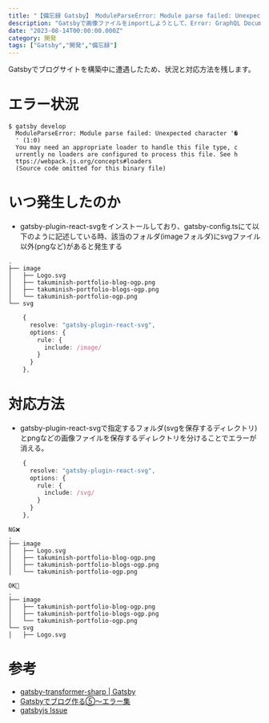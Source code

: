 ```yaml
---
title: "【備忘録 Gatsby】 ModuleParseError: Module parse failed: Unexpected character '�' "
description: "Gatsbyで画像ファイルをimportしようとして、Error: GraphQL Document Validation failed with 13 errorsError 0: Unknown type 'ImageSharpFixed'.が発生したので備忘録に残します。"
date: "2023-08-14T00:00:00.000Z"
category: 開発
tags: ["Gatsby","開発","備忘録"]
---
```


Gatsbyでブログサイトを構築中に遭遇したため、状況と対応方法を残します。

# エラー状況


```
$ gatsby develop
  ModuleParseError: Module parse failed: Unexpected character '�
  ' (1:0)
  You may need an appropriate loader to handle this file type, c
  urrently no loaders are configured to process this file. See h
  ttps://webpack.js.org/concepts#loaders
  (Source code omitted for this binary file)

```

# いつ発生したのか
- gatsby-plugin-react-svgをインストールしており、gatsby-config.tsにて以下のように記述している時、該当のフォルダ(imageフォルダ)にsvgファイル以外(pngなど)があると発生する

```
.
├── image
│   ├── Logo.svg
│   ├── takuminish-portfolio-blog-ogp.png
│   ├── takuminish-portfolio-blogs-ogp.png
│   └── takuminish-portfolio-ogp.png
└── svg
```

```typescript
    {
      resolve: "gatsby-plugin-react-svg",
      options: {
        rule: {
          include: /image/ 
        }
      }
    },
```

# 対応方法
- gatsby-plugin-react-svgで指定するフォルダ(svgを保存するディレクトリ)とpngなどの画像ファイルを保存するディレクトリを分けることでエラーが消える。

```typescript
    {
      resolve: "gatsby-plugin-react-svg",
      options: {
        rule: {
          include: /svg/ 
        }
      }
    },
```

```
NG❌
.
├── image
│   ├── Logo.svg
│   ├── takuminish-portfolio-blog-ogp.png
│   ├── takuminish-portfolio-blogs-ogp.png
│   └── takuminish-portfolio-ogp.png
```

```
OK🙆
.
├── image
│   ├── takuminish-portfolio-blog-ogp.png
│   ├── takuminish-portfolio-blogs-ogp.png
│   └── takuminish-portfolio-ogp.png
└── svg
│   ├── Logo.svg
```
  
# 参考
- [gatsby-transformer-sharp | Gatsby](https://www.gatsbyjs.com/plugins/gatsby-transformer-sharp/)
- [Gatsbyでブログ作る⑤〜エラー集](https://totolog34.com/924/)
- [gatsbyjs Issue](https://github.com/gatsbyjs/gatsby/issues/15625)
